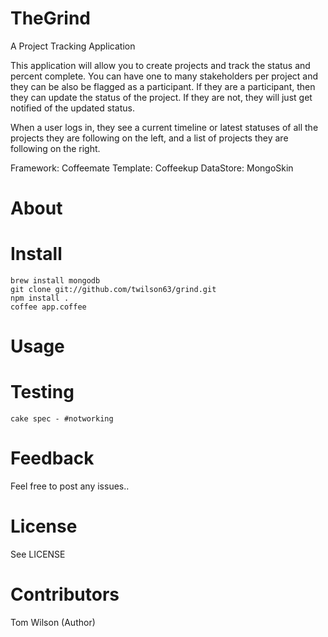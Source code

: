 # TheGrind

A Project Tracking Application

This application will allow you to create projects and track the status
and percent complete.  You can have one to many stakeholders per project
and they can be also be flagged as a participant.  If they are a
participant, then they can update the status of the project.  If they
are not, they will just get notified of the updated status.

When a user logs in, they see a current timeline or latest statuses of
all the projects they are following on the left, and a list of projects
they are following on the right.

Framework: Coffeemate
Template: Coffeekup
DataStore: MongoSkin


# About

# Install

    brew install mongodb
    git clone git://github.com/twilson63/grind.git
    npm install .
    coffee app.coffee

# Usage


# Testing

    cake spec - #notworking

# Feedback

Feel free to post any issues.. 

# License

See LICENSE

# Contributors

Tom Wilson (Author)

